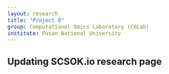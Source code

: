 ```yaml
---
layout: research
title: "Project 8"
group: Computational Omics Laboratory (COLab)
institute: Pusan National University
---
```


## Updating SCSOK.io research page